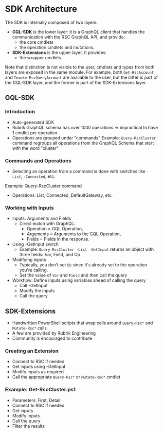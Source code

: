 # SDK Architecture

The SDK is internally composed of two layers:

- __GQL-SDK__ is the lower layer:
  it is a GraphQL client that handles the
  communication with the RSC GraphQL API, and
  provide:
    - the core cmdlets
    - the operation cmdlets
    and mutations.
- __SDK-Extensions__ is the upper layer. It provides:
    - the wrapper cmdlets

Note that distinction is not visible to the user,
cmdlets and types from both layers are exposed
in the same module. For example, both
`Get-RscAccount` and `Invoke-RscQueryAccount` are
available to the user, but the latter is
part of the GQL-SDK layer, and the former
is part of the SDK-Extensions layer.

## GQL-SDK

### Introduction

- Auto-generated SDK
- Rubrik GraphQL schema has over 1000 operations
  => impractical to have 1 cmdlet per operation
- Operations are grouped under "commands"
  Example: `Query-RscCluster` command regroups all operations from the
  GraphQL Schema that start with the word "cluster"

### Commands and Operations

- Selecting an operation from a command is done with switches
  like `-List`, `-Connected`, etc.

Example: Query-RscCluster command

- Operations: List, Connected, DefaultGateway, etc.

### Working with Inputs

- Inputs: Arguments and Fields
    - Direct match with GraphQL:
        - Operation = GQL Operation,
        - Arguments = Arguments to the GQL Operation,
        - Fields = Fields in the response.
- Using -GetInput switch
    - Example: `Query-RscCluster -List -GetInput` returns
      an object with three fields: Var, Field, and Op
- Modifying inputs
    - Typically, you don't set `Op` since it's already
      set to the operation you're calling.
    - Set the value of `Var` and `Field` and then call the query
- Workflow: Define inputs using variables ahead of calling the query
    - Call -GetInput
    - Modify the inputs
    - Call the query

## SDK-Extensions

- Handwritten PowerShell scripts that wrap calls around `Query-Rsc*`
  and `Mutate-Rsc*` calls
- A few are provided by Rubrik Engineering
- Community is encouraged to contribute

### Creating an Extension

- Connect to RSC if needed
- Get inputs using -GetInput
- Modify inputs as required
- Call the appropriate `Query-Rsc*` or `Mutate-Rsc*` cmdlet

### Example: Get-RscCluster.ps1

- Parameters: First, Detail
- Connect to RSC if needed
- Get inputs
- Modify inputs
- Call the query
- Filter the results

